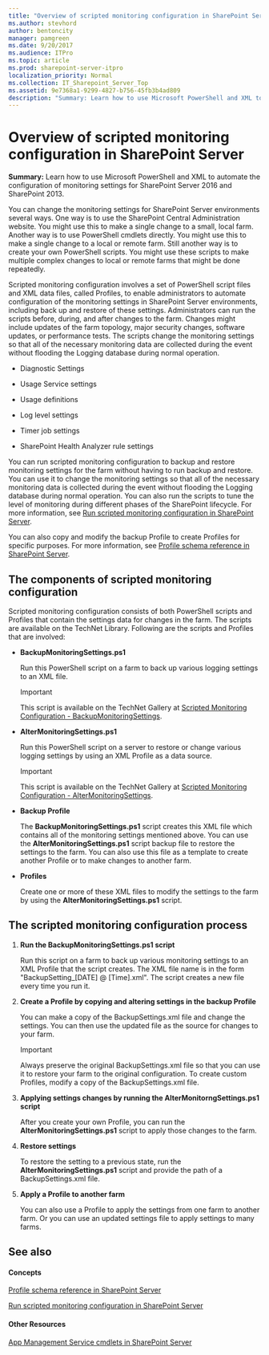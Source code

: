 ```yaml
---
title: "Overview of scripted monitoring configuration in SharePoint Server"
ms.author: stevhord
author: bentoncity
manager: pamgreen
ms.date: 9/20/2017
ms.audience: ITPro
ms.topic: article
ms.prod: sharepoint-server-itpro
localization_priority: Normal
ms.collection: IT_Sharepoint_Server_Top
ms.assetid: 9e7368a1-9299-4827-b756-45fb3b4ad809
description: "Summary: Learn how to use Microsoft PowerShell and XML to automate the configuration of monitoring settings for SharePoint Server 2016 and SharePoint 2013."
---
```


# Overview of scripted monitoring configuration in SharePoint Server

 **Summary:** Learn how to use Microsoft PowerShell and XML to automate the configuration of monitoring settings for SharePoint Server 2016 and SharePoint 2013. 
  
You can change the monitoring settings for SharePoint Server environments several ways. One way is to use the SharePoint Central Administration website. You might use this to make a single change to a small, local farm. Another way is to use PowerShell cmdlets directly. You might use this to make a single change to a local or remote farm. Still another way is to create your own PowerShell scripts. You might use these scripts to make multiple complex changes to local or remote farms that might be done repeatedly.
  
Scripted monitoring configuration involves a set of PowerShell script files and XML data files, called Profiles, to enable administrators to automate configuration of the monitoring settings in SharePoint Server environments, including back up and restore of these settings. Administrators can run the scripts before, during, and after changes to the farm. Changes might include updates of the farm topology, major security changes, software updates, or performance tests. The scripts change the monitoring settings so that all of the necessary monitoring data are collected during the event without flooding the Logging database during normal operation.
  
- Diagnostic Settings
    
- Usage Service settings
    
- Usage definitions
    
- Log level settings
    
- Timer job settings
    
- SharePoint Health Analyzer rule settings
    
You can run scripted monitoring configuration to backup and restore monitoring settings for the farm without having to run backup and restore. You can use it to change the monitoring settings so that all of the necessary monitoring data is collected during the event without flooding the Logging database during normal operation. You can also run the scripts to tune the level of monitoring during different phases of the SharePoint lifecycle. For more information, see [Run scripted monitoring configuration in SharePoint Server](run-scripted-monitoring-configuration.md).
  
You can also copy and modify the backup Profile to create Profiles for specific purposes. For more information, see [Profile schema reference in SharePoint Server](profile-schema-reference.md).
  
## The components of scripted monitoring configuration

Scripted monitoring configuration consists of both PowerShell scripts and Profiles that contain the settings data for changes in the farm. The scripts are available on the TechNet Library. Following are the scripts and Profiles that are involved:
  
- **BackupMonitoringSettings.ps1**
    
    Run this PowerShell script on a farm to back up various logging settings to an XML file.
    
    > [!IMPORTANT]
    > This script is available on the TechNet Gallery at [Scripted Monitoring Configuration - BackupMonitoringSettings](https://go.microsoft.com/fwlink/p/?LinkId=299269). 
  
- **AlterMonitoringSettings.ps1**
    
    Run this PowerShell script on a server to restore or change various logging settings by using an XML Profile as a data source.
    
    > [!IMPORTANT]
    > This script is available on the TechNet Gallery at [Scripted Monitoring Configuration - AlterMonitoringSettings](https://go.microsoft.com/fwlink/p/?LinkId=299270). 
  
- **Backup Profile**
    
    The **BackupMonitoringSettings.ps1** script creates this XML file which contains all of the monitoring settings mentioned above. You can use the **AlterMonitoringSettings.ps1** script backup file to restore the settings to the farm. You can also use this file as a template to create another Profile or to make changes to another farm. 
    
- **Profiles**
    
    Create one or more of these XML files to modify the settings to the farm by using the **AlterMonitoringSettings.ps1** script. 
    
## The scripted monitoring configuration process

1. **Run the BackupMonitoringSettings.ps1 script**
    
    Run this script on a farm to back up various monitoring settings to an XML Profile that the script creates. The XML file name is in the form "BackupSetting_[DATE] @ [Time].xml". The script creates a new file every time you run it.
    
2. **Create a Profile by copying and altering settings in the backup Profile**
    
    You can make a copy of the BackupSettings.xml file and change the settings. You can then use the updated file as the source for changes to your farm.
    
    > [!IMPORTANT]
    > Always preserve the original BackupSettings.xml file so that you can use it to restore your farm to the original configuration. To create custom Profiles, modify a copy of the BackupSettings.xml file. 
  
3. **Applying settings changes by running the AlterMonitorngSettings.ps1 script**
    
    After you create your own Profile, you can run the **AlterMonitoringSettings.ps1** script to apply those changes to the farm. 
    
4. **Restore settings**
    
    To restore the setting to a previous state, run the **AlterMonitoringSettings.ps1** script and provide the path of a BackupSettings.xml file. 
    
5. **Apply a Profile to another farm**
    
    You can also use a Profile to apply the settings from one farm to another farm. Or you can use an updated settings file to apply settings to many farms.
    
## See also

#### Concepts

[Profile schema reference in SharePoint Server](profile-schema-reference.md)
  
[Run scripted monitoring configuration in SharePoint Server](run-scripted-monitoring-configuration.md)
#### Other Resources

[App Management Service cmdlets in SharePoint Server](http://technet.microsoft.com/library/e00548da-4f70-46b6-8ee2-4c21fbfdd009.aspx)

